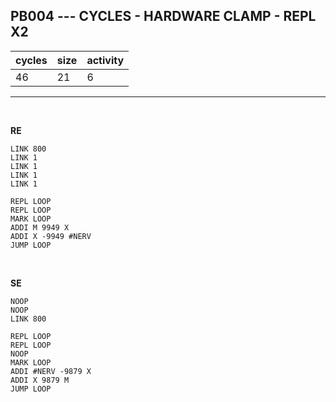 ## PB004 --- CYCLES - HARDWARE CLAMP - REPL X2

| cycles | size | activity |
| ------ | ---- | -------- |
| 46 | 21 | 6 |
<hr>
<br>

**RE**

```
LINK 800
LINK 1
LINK 1
LINK 1
LINK 1

REPL LOOP
REPL LOOP
MARK LOOP
ADDI M 9949 X
ADDI X -9949 #NERV
JUMP LOOP
```

<br>

**SE**

```
NOOP
NOOP
LINK 800

REPL LOOP
REPL LOOP
NOOP
MARK LOOP
ADDI #NERV -9879 X
ADDI X 9879 M
JUMP LOOP
```
